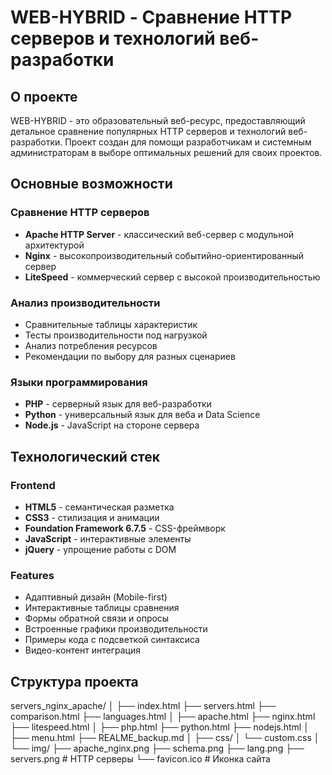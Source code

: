 # WEB-HYBRID - Сравнение HTTP серверов и технологий веб-разработки

## О проекте

WEB-HYBRID - это образовательный веб-ресурс, предоставляющий детальное сравнение популярных HTTP серверов и технологий веб-разработки. Проект создан для помощи разработчикам и системным администраторам в выборе оптимальных решений для своих проектов.

## Основные возможности

### Сравнение HTTP серверов
- **Apache HTTP Server** - классический веб-сервер с модульной архитектурой
- **Nginx** - высокопроизводительный событийно-ориентированный сервер
- **LiteSpeed** - коммерческий сервер с высокой производительностью

### Анализ производительности
- Сравнительные таблицы характеристик
- Тесты производительности под нагрузкой
- Анализ потребления ресурсов
- Рекомендации по выбору для разных сценариев

### Языки программирования
- **PHP** - серверный язык для веб-разработки
- **Python** - универсальный язык для веба и Data Science
- **Node.js** - JavaScript на стороне сервера

## Технологический стек

### Frontend
- **HTML5** - семантическая разметка
- **CSS3** - стилизация и анимации
- **Foundation Framework 6.7.5** - CSS-фреймворк
- **JavaScript** - интерактивные элементы
- **jQuery** - упрощение работы с DOM

### Features
- Адаптивный дизайн (Mobile-first)
- Интерактивные таблицы сравнения
- Формы обратной связи и опросы
- Встроенные графики производительности
- Примеры кода с подсветкой синтаксиса
- Видео-контент интеграция

## Структура проекта
servers_nginx_apache/
│
├── index.html
├── servers.html
├── comparison.html
├── languages.html
│
├── apache.html
├── nginx.html
├── litespeed.html
│
├── php.html
├── python.html
├── nodejs.html
│
├── menu.html
├── REALME_backup.md
│
├── css/
│ └── custom.css
│
└── img/
├── apache_nginx.png
├── schema.png
├── lang.png
├── servers.png # HTTP серверы
└── favicon.ico # Иконка сайта
